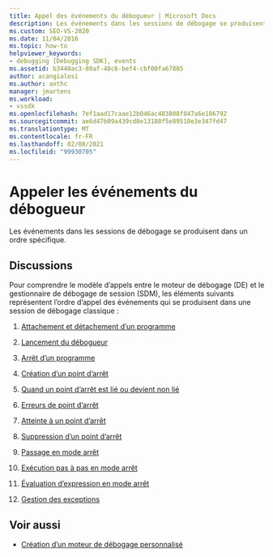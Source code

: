 ```yaml
---
title: Appel des événements du débogueur | Microsoft Docs
description: Les événements dans les sessions de débogage se produisent dans un ordre spécifique. Cet article répertorie l’ordre d’appel des événements qui se produisent dans une session de débogage classique.
ms.custom: SEO-VS-2020
ms.date: 11/04/2016
ms.topic: how-to
helpviewer_keywords:
- debugging [Debugging SDK], events
ms.assetid: b3440ac3-80af-40c6-bef4-cbf00fa67885
author: acangialosi
ms.author: anthc
manager: jmartens
ms.workload:
- vssdk
ms.openlocfilehash: 7ef1aad17caae12b046ac483808f847a6e186792
ms.sourcegitcommit: ae6d47b09a439cd0e13180f5e89510e3e347fd47
ms.translationtype: MT
ms.contentlocale: fr-FR
ms.lasthandoff: 02/08/2021
ms.locfileid: "99930705"
---
```

# <a name="call-debugger-events"></a>Appeler les événements du débogueur
Les événements dans les sessions de débogage se produisent dans un ordre spécifique.

## <a name="discussion"></a>Discussions
 Pour comprendre le modèle d’appels entre le moteur de débogage (DE) et le gestionnaire de débogage de session (SDM), les éléments suivants représentent l’ordre d’appel des événements qui se produisent dans une session de débogage classique :

1. [Attachement et détachement d’un programme](../../extensibility/debugger/attaching-and-detaching-to-a-program.md)

2. [Lancement du débogueur](../../extensibility/debugger/launching-the-debugger.md)

3. [Arrêt d’un programme](../../extensibility/debugger/terminating-a-program.md)

4. [Création d’un point d’arrêt](../../extensibility/debugger/creating-a-breakpoint.md)

5. [Quand un point d’arrêt est lié ou devient non lié](../../extensibility/debugger/when-a-breakpoint-binds-or-becomes-unbound.md)

6. [Erreurs de point d’arrêt](../../extensibility/debugger/breakpoint-errors.md)

7. [Atteinte à un point d’arrêt](../../extensibility/debugger/hitting-a-breakpoint.md)

8. [Suppression d’un point d’arrêt](../../extensibility/debugger/deleting-a-breakpoint.md)

9. [Passage en mode arrêt](../../extensibility/debugger/entering-break-mode.md)

10. [Exécution pas à pas en mode arrêt](../../extensibility/debugger/stepping-in-break-mode.md)

11. [Évaluation d’expression en mode arrêt](../../extensibility/debugger/expression-evaluation-in-break-mode.md)

12. [Gestion des exceptions](../../extensibility/debugger/exception-handling-visual-studio-sdk.md)

## <a name="see-also"></a>Voir aussi
- [Création d’un moteur de débogage personnalisé](../../extensibility/debugger/creating-a-custom-debug-engine.md)
